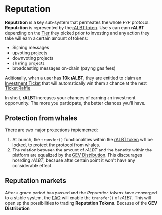 
# Reputation

**Reputation** is a key sub-system that permeates the whole P2P protocol. **Reputation** is represented by the [rALBT token](Glossary.md). Users can earn **rALBT** depending on the [Tier](Glossary.md) they picked prior to investing and any action they take will earn a certain amount of tokens:

* Signing messages
* upvoting projects
* downvoting projects
* sharing projects
* broadcasting messages on-chain (paying gas fees)

Aditionally, when a user has **10k rALBT**, they are entitled to claim an [Investment Ticket](Glossary.md) that will automatically win them a chance at the next [Ticket Raffle](Glossary.md)

In short, **rALBT** increases your chances of earning an investment opportunity. The more you participate, the better chances you'll have.

## Protection from whales
There are two major protections implemented:
1) At launch, the `transfer()` functionalities within the [rALBT token](Glossary.md) will be locked, to protect the protocol from whales.
2) The relation between the amount of *rALBT* and the benefits within the platform are equalized by the [GEV Distribution](https://en.wikipedia.org/wiki/Generalized_extreme_value_distribution). This discourages hoarding *rALBT*, because after certain point it won't have any considerable effect.

## Reputation markets
After a grace period has passed and the *Reputation tokens* have converged to a stable system, the [DAO](DAO.md) will enable the `transfer()` of *rALBT*. This will open up the possibilities to trading **Reputation Tokens**. Because of the **GEV Distribution**